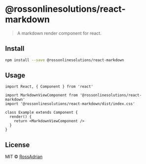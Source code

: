 # @rossonlinesolutions/react-markdown

> A markdown render component for react.

## Install

```bash
npm install --save @rossonlinesolutions/react-markdown
```

## Usage

```tsx
import React, { Component } from 'react'

import MarkdownViewComponent from '@rossonlinesolutions/react-markdown'
import '@rossonlinesolutions/react-markdown/dist/index.css'

class Example extends Component {
  render() {
    return <MarkdownViewComponent />
  }
}
```

## License

MIT © [RossAdrian](https://github.com/RossAdrian)
